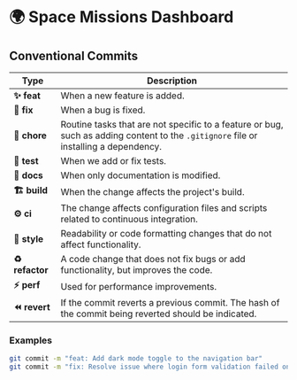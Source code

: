 # 🌍 Space Missions Dashboard

## Conventional Commits

| Type        | Description |
|-------------|-------------|
| **✨ feat**  | When a new feature is added. |
| **🐛 fix**   | When a bug is fixed. |
| **🧹 chore** | Routine tasks that are not specific to a feature or bug, such as adding content to the `.gitignore` file or installing a dependency. |
| **🧪 test**  | When we add or fix tests. |
| **📝 docs**  | When only documentation is modified. |
| **🏗️ build** | When the change affects the project's build. |
| **⚙️ ci**    | The change affects configuration files and scripts related to continuous integration. |
| **🎨 style** | Readability or code formatting changes that do not affect functionality. |
| **♻️ refactor** | A code change that does not fix bugs or add functionality, but improves the code. |
| **⚡ perf**  | Used for performance improvements. |
| **⏪ revert**| If the commit reverts a previous commit. The hash of the commit being reverted should be indicated. |
### Examples

```bash
git commit -m "feat: Add dark mode toggle to the navigation bar"
git commit -m "fix: Resolve issue where login form validation failed on mobile devices"

